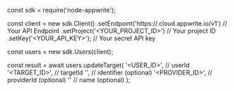 const sdk = require('node-appwrite');

const client = new sdk.Client()
    .setEndpoint('https://<REGION>.cloud.appwrite.io/v1') // Your API Endpoint
    .setProject('<YOUR_PROJECT_ID>') // Your project ID
    .setKey('<YOUR_API_KEY>'); // Your secret API key

const users = new sdk.Users(client);

const result = await users.updateTarget(
    '<USER_ID>', // userId
    '<TARGET_ID>', // targetId
    '<IDENTIFIER>', // identifier (optional)
    '<PROVIDER_ID>', // providerId (optional)
    '<NAME>' // name (optional)
);
